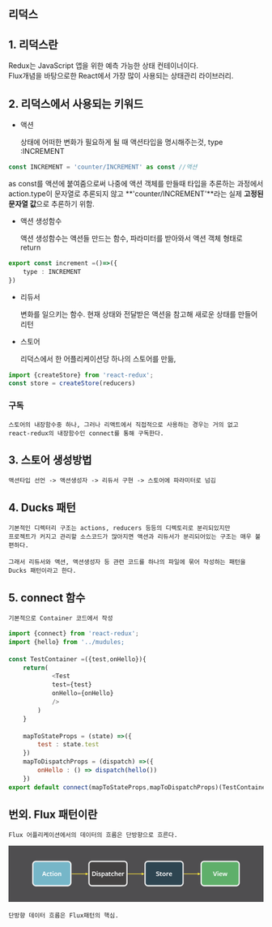 ## 리덕스

## 1. 리덕스란

   Redux는 JavaScript 앱을 위한 예측 가능한 상태 컨테이너이다.   
   Flux개념을 바탕으로한 React에서 가장 많이 사용되는 상태관리 라이브러리.




## 2. 리덕스에서 사용되는 키워드

* 액션
 
  상태에 어떠한 변화가 필요하게 될 때 액션타입을 명시해주는것,
  type :INCREMENT


```typescript 
const INCREMENT = 'counter/INCREMENT' as const //액션
```
as const를 액션에 붙여줌으로써 나중에 액션 객체를 만들때 타입을 추론하는 과정에서 action.type이 문자열로 추론되지 않고 **'counter/INCREMENT'**라는 실제 **고정된 문자열 값**으로 추론하기 위함.

* 액션 생성함수

  액션 생성함수는 액션들 만드는 함수, 파라미터를 받아와서 액션 객체 형태로 return

```typescript
export const increment =()=>({
    type : INCREMENT
})
```
* 리듀서

   변화를 일으키는 함수. 현재 상태와 전달받은 액션을 참고해 새로운 상태를 만들어 리턴


* 스토어

    리덕스에서 한 어플리케이션당 하나의 스토어를 만듦,

```javascript
import {createStore} from 'react-redux';
const store = createStore(reducers)
```

### 구독

    스토어의 내장함수중 하나, 그러나 리액트에서 직접적으로 사용하는 경우는 거의 없고
    react-redux의 내장함수인 connect를 통해 구독한다.

 
## 3. 스토어 생성방법

    액션타입 선언 -> 액션생성자 -> 리듀서 구현 -> 스토어에 파라미터로 넘김


## 4. Ducks 패턴

    기본적인 디렉터리 구조는 actions, reducers 등등의 디렉토리로 분리되있지만
    프로젝트가 커지고 관리할 소스코드가 많아지면 액션과 리듀서가 분리되어있는 구조는 매우 불편하다.

    그래서 리듀서와 액션, 액션생성자 등 관련 코드를 하나의 파일에 묶어 작성하는 패턴을 Ducks 패턴이라고 한다.


## 5. connect 함수
    기본적으로 Container 코드에서 작성  

```javascript
import {connect} from 'react-redux';  
import {hello} from '../mudules;  
    
const TestContainer =({test,onHello}){  
    return(  
            <Test  
            test={test}  
            onHello={onHello}  
            />  
        )  
    }  
  
    mapToStateProps = (state) =>({  
        test : state.test  
    })  
    mapToDispatchProps = (dispatch) =>({    
        onHello : () => dispatch(hello())    
    })  
export default connect(mapToStateProps,mapToDispatchProps)(TestContainer);  
```

## 번외. Flux 패턴이란

    Flux 어플리케이션에서의 데이터의 흐름은 단방향으로 흐른다.

![ex_screenshot](../Asset/flux.png)

    단방향 데이터 흐름은 Flux패턴의 핵심.